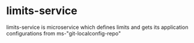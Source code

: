 # limits-service
limits-service is microservice which defines limits and gets its application configurations from ms-"git-localconfig-repo"
